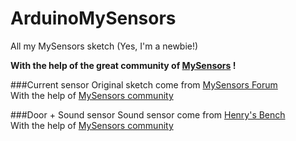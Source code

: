 # ArduinoMySensors
All my MySensors sketch (Yes, I'm a newbie!)

**With the help of the great community of [MySensors](http://www.mysensors.org/) !**

###Current sensor
Original sketch come from [MySensors Forum](http://forum.mysensors.org/topic/703/custom-power-meter)  
With the help of [MySensors community](http://forum.mysensors.org/topic/1464/sct-013-030-current-monitor-sensor)  

###Door + Sound sensor
Sound sensor come from [Henry's Bench](http://henrysbench.capnfatz.com/henrys-bench/arduino-sensors-and-input/arduino-sound-detection-sensor-tutorial-and-user-manual/)  
With the help of [MySensors community](http://forum.mysensors.org/topic/3694/trying-to-build-a-door-and-sound-sensors)  
